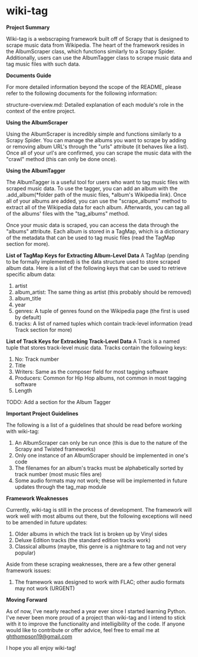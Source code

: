 # wiki-tag

**Project Summary**

Wiki-tag is a webscraping framework built off of Scrapy that is designed to scrape music data from Wikipedia.
The heart of the framework resides in the AlbumScraper class, which functions similarly to a Scrapy Spider.
Additionally, users can use the AlbumTagger class to scrape music data and tag music files with such data.

**Documents Guide**

For more detailed information beyond the scope of the README, please refer to the following documents for the 
following information:

structure-overview.md: Detailed explanation of each module's role in the context of the entire project.

**Using the AlbumScraper**

Using the AlbumScraper is incredibly simple and functions similarly to a Scrapy Spider. You can manage the
albums you want to scrape by adding or removing album URL's through the "urls" attribute (it behaves like a list).
Once all of your url's are confirmed, you can scrape the music data with the "crawl" method (this can only be done
once).

**Using the AlbumTagger**

The AlbumTagger is a useful tool for users who want to tag music files with scraped music data. To use the tagger,
you can add an album with the .add_album(*folder path of the music files, *album's Wikipedia link). Once all 
of your albums are added, you can use the "scrape_albums" method to extract all of the Wikipedia data for each album. Afterwards, you can tag all of the albums' files with the "tag_albums" method.

Once your music data is scraped, you can access the data through the "albums" attribute. Each album is stored in
a TagMap, which is a dictionary of the metadata that can be used to tag music files (read the TagMap section for
more).

**List of TagMap Keys for Extracting Album-Level Data**
A TagMap (pending to be formally implemented) is the data structure used to store scraped album data. Here is a
list of the following keys that can be used to retrieve specific album data:

1. artist
2. album_artist: The same thing as artist (this probably should be removed)
3. album_title
4. year
5. genres: A tuple of genres found on the Wikipedia page (the first is used by default)
6. tracks: A list of named tuples which contain track-level information (read Track section for more)

**List of Track Keys for Extracking Track-Level Data**
A Track is a named tuple that stores track-level music data. Tracks contain the following keys:

1. No: Track number
2. Title
3. Writers: Same as the composer field for most tagging software
4. Producers: Common for Hip Hop albums, not common in most tagging software
5. Length

TODO: Add a section for the Album Tagger

**Important Project Guidelines**

The following is a list of a guidelines that should be read before working with wiki-tag:

1. An AlbumScraper can only be run once (this is due to the nature of the Scrapy and Twisted frameworks)
2. Only one instance of an AlbumScraper should be implemented in one's code
3. The filenames for an album's tracks must be alphabetically sorted by track number (most music files are)
4. Some audio formats may not work; these will be implemented in future updates through the tag_map module

**Framework Weaknesses**

Currently, wiki-tag is still in the process of development. The framework will work well with most albums
out there, but the following exceptions will need to be amended in future updates:

1. Older albums in which the track list is broken up by Vinyl sides
2. Deluxe Edition tracks (the standard edition tracks work)
3. Classical albums (maybe, this genre is a nightmare to tag and not very popular)

Aside from these scraping weaknesses, there are a few other general framework issues:

1. The framework was designed to work with FLAC; other audio formats may not work (URGENT)

**Moving Forward**

As of now, I've nearly reached a year ever since I started learning Python. I've never been more proud of
a project than wiki-tag and I intend to stick with it to improve the functionality and intelligibility of
the code. If anyone would like to contribute or offer advice, feel free to email me at ghthompson19@gmail.com

I hope you all enjoy wiki-tag!




























































